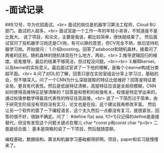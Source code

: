 # -面试记录
##8.12号，华为优招面试。\<br>
面试的岗位是机器学习算法工程师，Cloud BU部门。面试的人超多。\<br>
面试官是一个工作一年的年轻小哥哥，不知道是不是比我大。
说了项目，和论文，主要是我说，都比较简单，很快就结束了。
然后面试官问了投机器学习岗还是CV岗，有可以换的意思，但CV完全不熟，依旧坚持机器学习岗。开始提问：
1.介绍boosting。回答了adaboost和随机森林，接着问了两者的区别。随机森林的随机体现在什么地方，两处。\<br>
2.推导逻辑回归的梯度。纸笔推导，最后的结果不够简洁，但过程没问题。\<br>\<br>
3.解释kernel。以及kernel的实际意义。最后面试官讲了一下他的理解，是每个小kernel构成分类超平面。\<br>
4.问了对DL的了解，回答只是在实验室组会分享上学习过，基础的会，但不够深入。问了一个CNN为什么深层提取的特征比低维好？回答是特征更全局，更具有代表性。然后是低层特征清晰，高层特征应该是全局但模糊，CNN如何使得高维特征足够清晰的？回答是和卷积的权值有关，权值是特定学出来的。通过权值参数学得最具代表性的特征往高层推。\<br>
说了一下简历过于简单，由于研究生阶段没有项目没有实习，论文也是在投。这个建议我再修改丰富。
然后让另一个软件的面了一下编程语言，这个太久然后一点都没有复习，就很紧张，回答的很不好，很缺不确定。问了：
#define f(a) a*a*a. f(1+1)只记得的define是直接替代，但没有发现这个问题关键点在哪儿
char *const p和const char *p\<br>
二面是综合面：
基本是简略的说了一下项目，然后就随意聊。

编程基础，数据结构，算法和机器学习基础都得抓啊。项目，paper和实习就慢慢来了。
